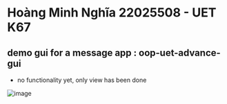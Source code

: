 # Hoàng Minh Nghĩa 22025508 - UET K67
## demo gui for a message app : oop-uet-advance-gui

* no functionality yet, only view has been done

![image](https://github.com/GP-Sword/uet-oop-advance-gui/assets/138867119/c8b06f43-0cf1-490f-9257-e0af499bcf1f)

